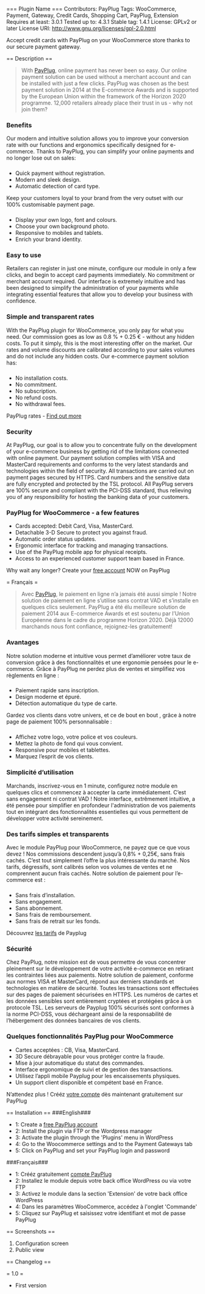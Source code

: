 === Plugin Name ===
Contributors: PayPlug
Tags: WooCommerce, Payment, Gateway, Credit Cards, Shopping Cart, PayPlug, Extension
Requires at least: 3.0.1
Tested up to: 4.3.1
Stable tag: 1.4.1
License: GPLv2 or later
License URI: http://www.gnu.org/licenses/gpl-2.0.html

Accept credit cards with PayPlug on your WooCommerce store thanks to our secure payment gateway.

== Description ==
>With [PayPlug](https://www.payplug.com?origin=wpwc "PayPlug"), online payment has never been so easy. Our online payment solution can be used without a merchant account and can be installed with just a few clicks. PayPlug was chosen as the best payment solution in 2014 at the E-commerce Awards and is supported by the European Union within the framework of the Horizon 2020 programme. 12,000 retailers already place their trust in us - why not join them?

### Benefits ###
Our modern and intuitive solution allows you to improve your conversion rate with our functions and ergonomics specifically designed for e-commerce.  Thanks to PayPlug, you can simplify your online payments and no longer lose out on sales:
### ###
* Quick payment without registration.
* Modern and sleek design.
* Automatic detection of card type.

Keep your customers loyal to your brand from the very outset with our 100% customisable payment page. 
### ###
* Display your own logo, font and colours.
* Choose your own background photo.
* Responsive to mobiles and tablets.
* Enrich your brand identity.

### Easy to use ###
Retailers can register in just one minute, configure our module in only a few clicks, and begin to accept card payments immediately. No commitment or merchant account required. Our interface is extremely intuitive and has been designed to simplify the administration of your payments while integrating essential features that allow you to develop your business with confidence.

### Simple and transparent rates ###
With the PayPlug plugin for WooCommerce, you only pay for what you need. Our commission goes as low as 0.8 % +  0.25 € - without any hidden costs. To put it simply, this is the most interesting offer on the market. 
Our rates and volume discounts are calibrated according to your sales volumes and do not include any hidden costs. Our e-commerce payment solution has:
### ###
* No installation costs.
* No commitment.
* No subscription.
* No refund costs.
* No withdrawal fees.

PayPlug rates - [Find out more](https://www.payplug.com/pricing?origin=wpwc "Find out more")

### Security ###
At PayPlug, our goal is to allow you to concentrate fully on the development of your e-commerce business by getting rid of the limitations connected with online payment. 
Our payment solution complies with VISA and MasterCard requirements and conforms to the very latest standards and technologies within the field of security. 
All transactions are carried out on payment pages secured by HTTPS. Card numbers and the sensitive data are fully encrypted and protected by the TSL protocol. All PayPlug servers are 100% secure and compliant with the PCI-DSS standard, thus relieving you of any responsibility for hosting the banking data of your customers.


### PayPlug for WooCommerce - a few features ###
* Cards accepted: Debit Card, Visa, MasterCard.
* Detachable 3-D Secure to protect you against fraud.
* Automatic order status updates.
* Ergonomic interface for tracking and managing transactions.
* Use of the PayPlug mobile app for physical receipts.
* Access to an experienced customer support team based in France.

Why wait any longer? Create your [free account](https://www.payplug.com/portal2/signup?origin=wpwc "free account") NOW on PayPlug 


= Français =

>Avec [PayPlug](https://www.payplug.com/fr?origin=wpwc "PayPlug"), le paiement en ligne n’a jamais été aussi simple ! Notre solution de paiement en ligne s’utilise sans contrat VAD et s’installe en quelques clics seulement. PayPlug a été élu meilleure solution de paiement 2014 aux E-commerce Awards et est soutenu par l’Union Européenne dans le cadre du programme Horizon 2020. Déjà 12000  marchands nous font confiance, rejoignez-les gratuitement!

### Avantages ###
Notre solution moderne et intuitive vous permet d’améliorer votre taux de conversion grâce à des fonctionnalités et une ergonomie pensées pour le e-commerce.  Grâce à PayPlug ne perdez plus de ventes et simplifiez vos règlements en ligne :
### ###
* Paiement rapide sans inscription.
* Design moderne et épuré.
* Détection automatique du type de carte.

Gardez vos clients dans votre univers, et ce de bout en bout , grâce à notre page de paiement 100% personnalisable :
### ###
* Affichez votre logo, votre police et vos couleurs.
* Mettez la photo de fond qui vous convient.
* Responsive pour mobiles et tablettes.
* Marquez l’esprit de vos clients.


### Simplicité d’utilisation ###
Marchands, inscrivez-vous en 1 minute, configurez notre module en quelques clics et commencez à accepter la carte immédiatement. C’est sans engagement ni contrat VAD ! Notre interface, extrêmement intuitive,  a été pensée pour simplifier en profondeur l'administration de vos paiements tout en intégrant des fonctionnalités essentielles qui vous permettent de développer votre activité sereinement.


### Des tarifs simples et transparents ###
Avec le module PayPlug pour WooCommerce, ne payez que ce que vous devez ! Nos commissions descendent jusqu’à 0,8% + 0,25€, sans frais cachés. C’est tout simplement l’offre la plus intéressante du marché. 
Nos tarifs, dégressifs, sont calibrés selon vos volumes de ventes et ne comprennent aucun frais cachés. Notre solution de paiement pour l’e-commerce est :
### ###
* Sans frais d’installation.
* Sans engagement.
* Sans abonnement. 
* Sans frais de remboursement.
* Sans frais de retrait sur les fonds.

Découvrez [les tarifs](https://www.payplug.com/fr/tarifs?origin=wpwc "les tarifs") de Payplug

### Sécurité ###
Chez PayPlug, notre mission est de vous permettre de vous concentrer pleinement sur le développement de votre activité e-commerce en retirant les contraintes liées aux paiements. 
Notre solution de paiement, conforme aux normes VISA et MasterCard, répond aux derniers standards et technologies en matière de sécurité. 
Toutes les transactions sont effectuées sur des pages de paiement sécurisées en HTTPS. Les numéros de cartes et les données sensibles sont entièrement cryptées et protégées grâce à un protocole TSL. Les serveurs de Payplug 100% sécurisés sont conformes à la norme PCI-DSS, vous déchargeant ainsi de la responsabilité de l’hébergement des données bancaires de vos clients.


### Quelques fonctionnalités PayPlug pour WooCommerce ###
* Cartes acceptées : CB, Visa, MasterCard.
* 3D Secure débrayable pour vous protéger contre la fraude.
* Mise à jour automatique du statut des commandes.
* Interface ergonomique de suivi et de gestion des transactions.
* Utilisez l’appli mobile Payplug pour les encaissements physiques.
* Un support client disponible et compétent basé en France.

N’attendez plus ! Crééz [votre compte](https://www.payplug.com/portal2/signup?origin=wpwc "votre compte") dès maintenant gratuitement sur PayPlug 



== Installation ==
###English###
* 1: Create a [free PayPlug account](http://www.payplug.com/portal2/signup?origin=wpwc "free PayPlug account")
* 2: Install the plugin via FTP or the Wordpress manager
* 3: Activate the plugin through the 'Plugins' menu in WordPress
* 4: Go to the Woocommerce settings and to the Payment Gateways tab
* 5: Click on PayPlug and set your PayPlug login and password

###Français###
* 1: Crééz gratuitement [compte PayPlug](http://www.payplug.com/portal2/signup?origin=wpwc "compte PayPlug")
* 2: Installez le module depuis votre back office WordPress ou via votre FTP
* 3: Activez le module dans la section 'Extension' de votre back office WordPress
* 4: Dans les paramètres WooCommerce, accédez à l'onglet 'Commande'
* 5: Cliquez sur PayPlug et saisissez votre identifiant et mot de passe PayPlug


== Screenshots ==

1. Configuration screen
2. Public view

== Changelog ==


= 1.0 =
* First version
